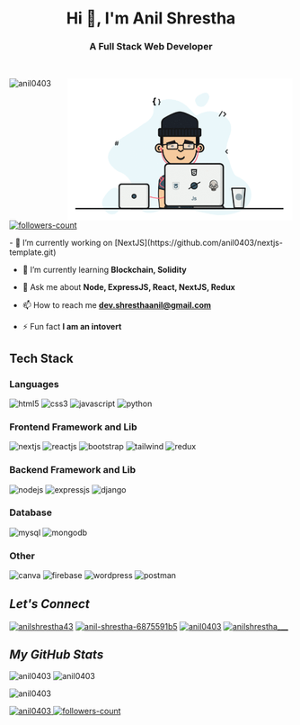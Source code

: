 <h1 align="center">Hi 👋, I'm Anil Shrestha</h1>
<h3 align="center">A Full Stack Web Developer</h3>
<br>
<!----------------------------------- About Section ------------------------------------>
<div>
  <img align="right" width="400" alt="Coding" src="./coding.gif">
<p align="left"> <img src="https://komarev.com/ghpvc/?username=anil0403&label=Profile%20views&color=0e75b6&style=flat" alt="anil0403" />
   <a href="https://github.com/anil0403?tab=followers">
        <img src="https://img.shields.io/github/followers/anil0403?label=Followers&style=social" alt="followers-count">
    </a></p>
- 🔭 I’m currently working on [NextJS](https://github.com/anil0403/nextjs-template.git)

- 🌱 I’m currently learning **Blockchain, Solidity**

- 💬 Ask me about **Node, ExpressJS, React, NextJS, Redux**

- 📫 How to reach me **dev.shresthaanil@gmail.com**

- ⚡ Fun fact **I am an intovert**
</div>

<!----------------------------------- Tech Stack Section ------------------------------------>
<h2>Tech Stack</h2>
<h3>Languages</h3>
<p>
    <img src="https://img.shields.io/badge/HTML5-E34F26?style=for-the-badge&logo=html5&logoColor=white" alt="html5" />
    <img src="https://img.shields.io/badge/CSS3-1572B6?style=for-the-badge&logo=css3&logoColor=white" alt="css3" />
    <img src="https://img.shields.io/badge/JavaScript-323330?style=for-the-badge&logo=javascript&logoColor=F7DF1E" alt="javascript" />
    <img src="https://img.shields.io/badge/Python-FFD43B?style=for-the-badge&logo=python&logoColor=blue" alt="python" />
</p>
<h3>Frontend Framework and Lib</h3>
<p>
     <img src="https://img.shields.io/badge/Next%20JS-20232A?style=for-the-badge&logo=next&logoColor=61DAFB%22%20alt=%22nextjs%22" alt="nextjs" />
     <img src="https://img.shields.io/badge/React JS-20232A?style=for-the-badge&logo=react&logoColor=61DAFB" alt="reactjs" />
    <img src="https://img.shields.io/badge/Bootstrap-563D7C?style=for-the-badge&logo=bootstrap&logoColor=white" alt="bootstrap" />
    <img src="https://img.shields.io/badge/Tailwind_CSS-38B2AC?style=for-the-badge&logo=tailwind-css&logoColor=white" alt="tailwind" />
    <img src="https://img.shields.io/badge/Redux Toolkit-593D88?style=for-the-badge&logo=redux&logoColor=white" alt="redux" />
</p>
<h3>Backend Framework and Lib</h3>
<p>
    <img src="https://img.shields.io/badge/Node.js-339933?style=for-the-badge&logo=nodedotjs&logoColor=white" alt="nodejs" />
    <img src="https://img.shields.io/badge/Express.js-000000?style=for-the-badge&logo=express&logoColor=white" alt="expressjs" />
    <img src="https://img.shields.io/badge/Django-092E20?style=for-the-badge&logo=django&logoColor=green" alt="django" />
</p>
<h3>Database</h3>
<p>
    <img src="https://img.shields.io/badge/MySQL-005C84?style=for-the-badge&logo=mysql&logoColor=white" alt="mysql" />
    <img src="https://img.shields.io/badge/MongoDB-4EA94B?style=for-the-badge&logo=mongodb&logoColor=white" alt="mongodb" />
</p>
<h3>Other</h3>
<p>
    <img src="https://img.shields.io/badge/Canva-%2300C4CC.svg?&style=for-the-badge&logo=Canva&logoColor=white" alt="canva" />
    <img src="https://img.shields.io/badge/firebase-ffca28?style=for-the-badge&logo=firebase&logoColor=black" alt="firebase" />
    <img src="https://img.shields.io/badge/Wordpress-21759B?style=for-the-badge&logo=wordpress&logoColor=white" alt="wordpress" />
    <img src="https://img.shields.io/badge/Postman-FF6C37?style=for-the-badge&logo=Postman&logoColor=white" alt="postman" />
</p>

<!----------------------------------- Social Media Links Section ------------------------------------>

<h2><i>Let's Connect</i></h2>
<p align="left">
<a href="https://twitter.com/anilshrestha43" target="blank"><img align="center" src="https://raw.githubusercontent.com/rahuldkjain/github-profile-readme-generator/master/src/images/icons/Social/twitter.svg" alt="anilshrestha43" height="30" width="40" /></a>
<a href="https://linkedin.com/in/anil-shrestha-6875591b5" target="blank"><img align="center" src="https://raw.githubusercontent.com/rahuldkjain/github-profile-readme-generator/master/src/images/icons/Social/linked-in-alt.svg" alt="anil-shrestha-6875591b5" height="30" width="40" /></a>
<a href="https://fb.com/anil0403" target="blank"><img align="center" src="https://raw.githubusercontent.com/rahuldkjain/github-profile-readme-generator/master/src/images/icons/Social/facebook.svg" alt="anil0403" height="30" width="40" /></a>
<a href="https://instagram.com/anilshrestha___" target="blank"><img align="center" src="https://raw.githubusercontent.com/rahuldkjain/github-profile-readme-generator/master/src/images/icons/Social/instagram.svg" alt="anilshrestha___" height="30" width="40" /></a>
</p>

<!----------------------------------- GitHub Stats Section ------------------------------------>
<h2><i>My GitHub Stats</i></h2>

<p align="left" >
  <img  src="https://github-readme-stats.vercel.app/api?username=anil0403&show_icons=true&locale=en" alt="anil0403"  height="150" />
  <img  src="https://github-readme-stats.vercel.app/api/top-langs?username=anil0403&show_icons=true&locale=en&layout=compact" alt="anil0403" height="150"/>
</p>

<p> 
  <img src="https://github-readme-streak-stats.herokuapp.com/?user=anil0403&" alt="anil0403" height="160" width="max" />
<p>

<!----------------------------------- Profile View Section ------------------------------------>
                                                                                                        
<p align="left">
    <a href="https://github.com/anil0403">
        <img src="https://komarev.com/ghpvc/?username=anil0403&label=Profile%20views&color=0e75b6&style=flat" alt="anil0403" />
  </a>
    <a href="https://github.com/anil0403?tab=followers">
        <img src="https://img.shields.io/github/followers/anil0403?label=Followers&style=social" alt="followers-count">
    </a>
</p>
